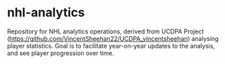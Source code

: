 # nhl-analytics
Repository for NHL analytics operations, derived from UCDPA Project (https://github.com/VincentSheehan22/UCDPA_vincentsheehan) analysing player statistics. Goal is to facilitate year-on-year updates to the analysis, and see player progression over time.

